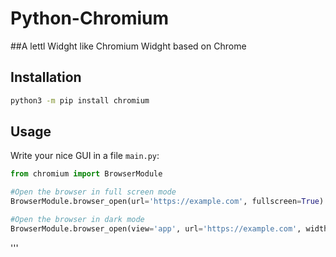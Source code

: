 # Python-Chromium
##A lettl Widght like Chromium Widght based on Chrome

## Installation

```bash
python3 -m pip install chromium
```

## Usage

Write your nice GUI in a file `main.py`:

```python
from chromium import BrowserModule

#Open the browser in full screen mode
BrowserModule.browser_open(url='https://example.com', fullscreen=True)

#Open the browser in dark mode
BrowserModule.browser_open(view='app', url='https://example.com', width=800, height=600, c darck_modo=True)


```

'''


